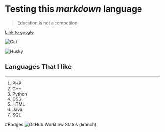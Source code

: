 # Testing this _markdown_ **language**
>Education is not a competiion

[Link to google](https://www.google.com)  

![Cat](https://www.akc.org/wp-content/uploads/2017/11/Siberian-Husky-standing-outdoors-in-the-winter.jpg)

![Husky][Dog]

[Dog]: https://www.akc.org/wp-content/uploads/2017/11/Siberian-Husky-standing-outdoors-in-the-winter.jpg

## Languages That I like
---
1. PHP
2. C++
3. Python
4. CSS
5. HTML
6. Java
7. SQL

#Badges
![GitHub Workflow Status (branch)](https://img.shields.io/github/actions/workflow/status/Devtheprogrammer-maker/sem/main.yml?branch=main.yml)
